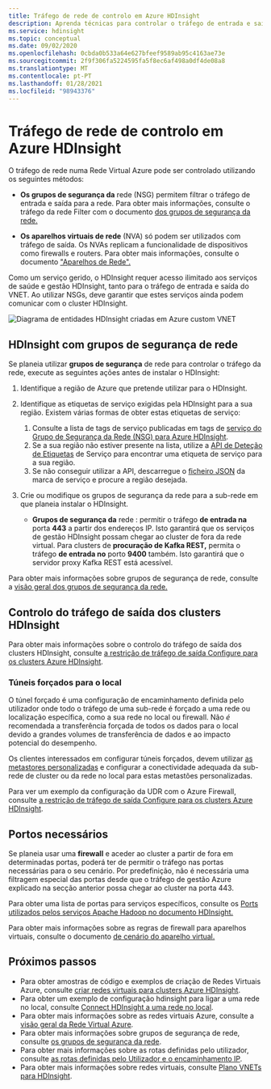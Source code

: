 ```yaml
---
title: Tráfego de rede de controlo em Azure HDInsight
description: Aprenda técnicas para controlar o tráfego de entrada e saída para clusters Azure HDInsight.
ms.service: hdinsight
ms.topic: conceptual
ms.date: 09/02/2020
ms.openlocfilehash: 0cbda0b533a64e627bfeef9589ab95c4163ae73e
ms.sourcegitcommit: 2f9f306fa5224595fa5f8ec6af498a0df4de08a8
ms.translationtype: MT
ms.contentlocale: pt-PT
ms.lasthandoff: 01/28/2021
ms.locfileid: "98943376"
---
```

# <a name="control-network-traffic-in-azure-hdinsight"></a>Tráfego de rede de controlo em Azure HDInsight

O tráfego de rede numa Rede Virtual Azure pode ser controlado utilizando os seguintes métodos:

* **Os grupos de segurança da** rede (NSG) permitem filtrar o tráfego de entrada e saída para a rede. Para obter mais informações, consulte o tráfego da rede Filter com o documento [dos grupos de segurança da rede.](../virtual-network/network-security-groups-overview.md)

* **Os aparelhos virtuais de rede** (NVA) só podem ser utilizados com tráfego de saída. Os NVAs replicam a funcionalidade de dispositivos como firewalls e routers. Para obter mais informações, consulte o documento ["Aparelhos de Rede".](https://azure.microsoft.com/solutions/network-appliances)

Como um serviço gerido, o HDInsight requer acesso ilimitado aos serviços de saúde e gestão HDInsight, tanto para o tráfego de entrada e saída do VNET. Ao utilizar NSGs, deve garantir que estes serviços ainda podem comunicar com o cluster HDInsight.

![Diagrama de entidades HDInsight criadas em Azure custom VNET](./media/control-network-traffic/hdinsight-vnet-diagram.png)

## <a name="hdinsight-with-network-security-groups"></a>HDInsight com grupos de segurança de rede

Se planeia utilizar **grupos de segurança** de rede para controlar o tráfego da rede, execute as seguintes ações antes de instalar o HDInsight:

1. Identifique a região de Azure que pretende utilizar para o HDInsight.

2. Identifique as etiquetas de serviço exigidas pela HDInsight para a sua região. Existem várias formas de obter estas etiquetas de serviço:
    1. Consulte a lista de tags de serviço publicadas em tags de [serviço do Grupo de Segurança da Rede (NSG) para Azure HDInsight](hdinsight-service-tags.md). 
    2. Se a sua região não estiver presente na lista, utilize a [API de Deteção de Etiquetas](../virtual-network/service-tags-overview.md#use-the-service-tag-discovery-api-public-preview) de Serviço para encontrar uma etiqueta de serviço para a sua região.
    3. Se não conseguir utilizar a API, descarregue o [ficheiro JSON](../virtual-network/service-tags-overview.md#discover-service-tags-by-using-downloadable-json-files) da marca de serviço e procure a região desejada.


3. Crie ou modifique os grupos de segurança da rede para a sub-rede em que planeia instalar o HDInsight.

    * __Grupos de segurança da__ rede : permitir o tráfego __de entrada na__ porta __443__ a partir dos endereços IP. Isto garantirá que os serviços de gestão HDInsight possam chegar ao cluster de fora da rede virtual. Para clusters de __procuração de Kafka REST,__ permita o tráfego __de entrada no__ porto __9400__ também. Isto garantirá que o servidor proxy Kafka REST está acessível.

Para obter mais informações sobre grupos de segurança de rede, consulte a [visão geral dos grupos de segurança da rede.](../virtual-network/network-security-groups-overview.md)

## <a name="controlling-outbound-traffic-from-hdinsight-clusters"></a>Controlo do tráfego de saída dos clusters HDInsight

Para obter mais informações sobre o controlo do tráfego de saída dos clusters HDInsight, consulte [a restrição de tráfego de saída Configure para os clusters Azure HDInsight](hdinsight-restrict-outbound-traffic.md).

### <a name="forced-tunneling-to-on-premises"></a>Túneis forçados para o local

O túnel forçado é uma configuração de encaminhamento definida pelo utilizador onde todo o tráfego de uma sub-rede é forçado a uma rede ou localização específica, como a sua rede no local ou firewall. Não _é_ recomendada a transferência forçada de todos os dados para o local devido a grandes volumes de transferência de dados e ao impacto potencial do desempenho.

Os clientes interessados em configurar túneis forçados, devem utilizar [as metastores personalizadas](./hdinsight-use-external-metadata-stores.md) e configurar a conectividade adequada da sub-rede de cluster ou da rede no local para estas metastões personalizadas.

Para ver um exemplo da configuração da UDR com o Azure Firewall, consulte [a restrição de tráfego de saída Configure para os clusters Azure HDInsight](hdinsight-restrict-outbound-traffic.md).

## <a name="required-ports"></a>Portos necessários

Se planeia usar uma **firewall** e aceder ao cluster a partir de fora em determinadas portas, poderá ter de permitir o tráfego nas portas necessárias para o seu cenário. Por predefinição, não é necessária uma filtragem especial das portas desde que o tráfego de gestão Azure explicado na secção anterior possa chegar ao cluster na porta 443.

Para obter uma lista de portas para serviços específicos, consulte os [Ports utilizados pelos serviços Apache Hadoop no documento HDInsight.](hdinsight-hadoop-port-settings-for-services.md)

Para obter mais informações sobre as regras de firewall para aparelhos virtuais, consulte o documento [de cenário do aparelho virtual.](../virtual-network/virtual-network-scenario-udr-gw-nva.md)

## <a name="next-steps"></a>Próximos passos

* Para obter amostras de código e exemplos de criação de Redes Virtuais Azure, consulte [criar redes virtuais para clusters Azure HDInsight](hdinsight-create-virtual-network.md).
* Para obter um exemplo de configuração hdinsight para ligar a uma rede no local, consulte [Connect HDInsight a uma rede no local](./connect-on-premises-network.md).
* Para obter mais informações sobre as redes virtuais Azure, consulte a [visão geral da Rede Virtual Azure](../virtual-network/virtual-networks-overview.md).
* Para obter mais informações sobre grupos de segurança de rede, consulte [os grupos de segurança da rede](../virtual-network/network-security-groups-overview.md).
* Para obter mais informações sobre as rotas definidas pelo utilizador, consulte [as rotas definidas pelo Utilizador e o encaminhamento IP](../virtual-network/virtual-networks-udr-overview.md).
* Para obter mais informações sobre redes virtuais, consulte [Plano VNETs para HDInsight](./hdinsight-plan-virtual-network-deployment.md).